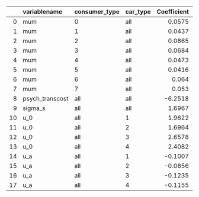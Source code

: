 |    | variablename    | consumer_type   | car_type   |   Coefficient |   Coefficient_matlab |
|---:|:----------------|:----------------|:-----------|--------------:|---------------------:|
|  0 | mum             | 0               | all        |        0.0575 |               0.1061 |
|  1 | mum             | 1               | all        |        0.0437 |               0.0898 |
|  2 | mum             | 2               | all        |        0.0865 |               0.1739 |
|  3 | mum             | 3               | all        |        0.0684 |               0.1262 |
|  4 | mum             | 4               | all        |        0.0473 |               0.0949 |
|  5 | mum             | 5               | all        |        0.0416 |               0.0863 |
|  6 | mum             | 6               | all        |        0.064  |               0.1225 |
|  7 | mum             | 7               | all        |        0.053  |               0.1029 |
|  8 | psych_transcost | all             | all        |       -6.2518 |               7.1927 |
|  9 | sigma_s         | all             | all        |        1.6967 |               3.0431 |
| 10 | u_0             | all             | 1          |        1.9622 |               2.9832 |
| 11 | u_0             | all             | 2          |        1.6964 |               2.5144 |
| 12 | u_0             | all             | 3          |        2.6578 |               4.6487 |
| 13 | u_0             | all             | 4          |        2.4082 |               4.0805 |
| 14 | u_a             | all             | 1          |       -0.1007 |              -0.146  |
| 15 | u_a             | all             | 2          |       -0.0856 |              -0.1146 |
| 16 | u_a             | all             | 3          |       -0.1235 |              -0.2243 |
| 17 | u_a             | all             | 4          |       -0.1155 |              -0.1968 |